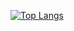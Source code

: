 [![Top Langs](https://github-readme-stats.vercel.app/api/top-langs/?username=Sorairoo&layout=compact)](https://github.com/anuraghazra/github-readme-stats)
